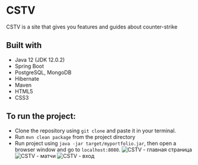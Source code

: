 # CSTV
CSTV is a site that gives you features and guides about counter-strike

## Built with

* Java 12 (JDK 12.0.2)
* Spring Boot
* PostgreSQL, MongoDB
* Hibernate
* Maven
* HTML5
* CSS3

## To run the project:

* Clone the repository using `git clone` and paste it in your terminal.
* Run `mvn clean package` from the project directory
* Run project using `java -jar target/myportfolio.jar`, then open a browser window and go to `localhost:8080`.
![CSTV - главная страница](https://user-images.githubusercontent.com/29941894/234792276-161e2b33-aa89-43b7-b648-d67632e766a1.png)
![CSTV - матчи](https://user-images.githubusercontent.com/29941894/234792291-68b8b169-32ec-45c0-8163-d784c2827957.png)
![CSTV - вход](https://user-images.githubusercontent.com/29941894/234792213-90f9ce95-2803-4c52-badf-d3a105e74e3c.png)
